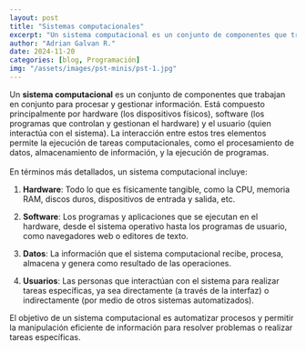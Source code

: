 ```yaml
---
layout: post
title: "Sistemas computacionales"
excerpt: "Un sistema computacional es un conjunto de componentes que trabajan en conjunto para procesar y gestionar información."
author: "Adrian Galvan R."
date: 2024-11-20
categories: [blog, Programación]
img: "/assets/images/pst-minis/pst-1.jpg"
---
```


Un **sistema computacional** es un conjunto de componentes que trabajan en conjunto para procesar y gestionar información. Está compuesto principalmente por hardware (los dispositivos físicos), software (los programas que controlan y gestionan el hardware) y el usuario (quien interactúa con el sistema). La interacción entre estos tres elementos permite la ejecución de tareas computacionales, como el procesamiento de datos, almacenamiento de información, y la ejecución de programas.
<br>
<br>
En términos más detallados, un sistema computacional incluye:

1. **Hardware**: Todo lo que es físicamente tangible, como la CPU, memoria RAM, discos duros, dispositivos de entrada y salida, etc.
   
2. **Software**: Los programas y aplicaciones que se ejecutan en el hardware, desde el sistema operativo hasta los programas de usuario, como navegadores web o editores de texto.

3. **Datos**: La información que el sistema computacional recibe, procesa, almacena y genera como resultado de las operaciones.

4. **Usuarios**: Las personas que interactúan con el sistema para realizar tareas específicas, ya sea directamente (a través de la interfaz) o indirectamente (por medio de otros sistemas automatizados).

El objetivo de un sistema computacional es automatizar procesos y permitir la manipulación eficiente de información para resolver problemas o realizar tareas específicas.

